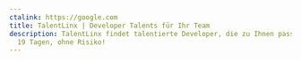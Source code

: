 ```yaml
---
ctalink: https://google.com
title: TalentLinx | Developer Talents für Ihr Team
description: TalentLinx findet talentierte Developer, die zu Ihnen passen - in
  19 Tagen, ohne Risiko!
---
```

